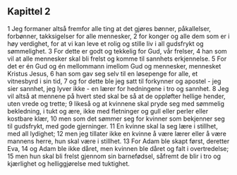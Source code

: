 ## Kapittel 2

1 Jeg formaner altså fremfor alle ting at det gjøres bønner, påkallelser, forbønner, takksigelser for alle mennesker,
2 for konger og alle dem som er i høy verdighet, for at vi kan leve et rolig og stille liv i all gudsfrykt og sømmelighet.
3 For dette er godt og tekkelig for Gud, vår frelser,
4 han som vil at alle mennesker skal bli frelst og komme til sannhets erkjennelse.
5 For det er én Gud og én mellommann imellom Gud og mennesker, mennesket Kristus Jesus,
6 han som gav seg selv til en løsepenge for alle, et vitnesbyrd i sin tid,
7 og for dette ble jeg satt til forkynner og apostel - jeg sier sannhet, jeg lyver ikke - en lærer for hedningene i tro og sannhet.
8 Jeg vil altså at mennene på hvert sted skal be så at de oppløfter hellige hender, uten vrede og trette;
9 likeså og at kvinnene skal pryde seg med sømmelig bekledning, i tukt og ære, ikke med fletninger og gull eller perler eller kostbare klær,
10 men som det sømmer seg for kvinner som bekjenner seg til gudsfrykt, med gode gjerninger.
11 En kvinne skal la seg lære i stillhet, med all lydighet;
12 men jeg tillater ikke en kvinne å være lærer eller å være mannens herre, hun skal være i stillhet.
13 For Adam ble skapt først, deretter Eva,
14 og Adam ble ikke dåret, men kvinnen ble dåret og falt i overtredelse;
15 men hun skal bli frelst gjennom sin barnefødsel, såfremt de blir i tro og kjærlighet og helliggjørelse med tuktighet.
